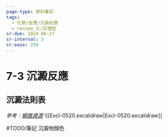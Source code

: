 ```yaml
---
page-type: 學科筆記
tags:
  - 化學/反應/沉澱反應
  - review_化/記憶型
sr-due: 2024-06-27
sr-interval: 3
sr-ease: 250
---
```


# 7-3 沉澱反應
## 沉澱法則表
*參考：[網路資源](https://www.scribd.com/document/614029207/%E6%B2%89%E6%BE%B1%E8%A6%8F%E5%89%87%E8%A1%A8)*
![[Excl-0520.excalidraw|Excl-0520.excalidraw]]

#TODO/筆記 沉澱物顏色